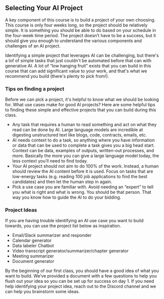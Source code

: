 ## Selecting Your AI Project
A key component of this course is to build a project of your own choosing. This course is only four weeks long, so the project should be relatively simple. It is something you should be able to do based on your schedule in the four-week time period. The project doesn’t have to be a success, but it should give you enough to understand the various components and challenges of an AI project. 

Identifying a simple project that leverages AI can be challenging, but there's a lof of simple tasks that just couldn't be automated before that can with generative AI. A lot of “low hanging fruit” exists that you can build in this course that can add significant value to your work, and that's what we recommend you build (there's plenty to pick from!). 

### Tips on finding a project

Before we can pick a project, it's helpful to know what we should be looking for. What use cases make for good AI projects? Here are some helpful tips to finding these simple and effective projects that you can build during this class.

- Any task that requires a human to read something and act on what they read can be done by AI. Large language models are incredible at digesting unstructured text like blogs, code, contracts, emails, etc. 
- AI needs context to do a task, so anything where you have information or data that can be used to complete a task gives you a big head start. Context can be data, examples of outputs, written-out processes, and more. Basically the more you can give a large language model today, the less context you’ll need to find today. 
- Your AI project should not aim to do 100% of the work. Instead, a human should review the AI content before it is used. Focus on tasks that are low-energy tasks (e.g. reading 100 job applications to find the best candidates) and then let the human step in again.
- Pick a use case you are familiar with. Avoid needing an “expert” to tell you what is right and what is wrong. You should be that person. That way you know how to guide the AI to do your bidding. 

### Project Ideas

If you are having trouble identifying an AI use case you want to build towards, you can use the project list below as inspiration.

- Email/Slack summarizer and responder
- Calendar generator
- Data labeler
Chatbot
- Video transcript generator/summarizer/chapter generator
- Meeting summarizer
- Document generator

By the beginning of our first class, you should have a good idea of what you want to build. We’ve provided a document with a few questions to help you flush out your idea so you can be set up for success on day 1. If you need help identifying your project idea, reach out to the Discord channel and we can help you brainstorm some ideas.
